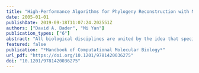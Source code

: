```yaml
---
title: "High-Performance Algorithms for Phylogeny Reconstruction with Maximum Parsimony"
date: 2005-01-01
publishDate: 2019-09-18T11:07:24.202551Z
authors: ["David A. Bader", "Mi Yan"]
publication_types: ["6"]
abstract: "All biological disciplines are united by the idea that species share a common history. These relationships are crucial to the understanding of biological evolution and biological mechanisms in medical and pharmaceutical research. The evolutionary history is usually represented by a phylogeny, an unrooted, binary tree where each leaf represents a species. Phylogeny reconstruction, the problem of inferring the evolutionary relationships from the set of leaves by using sequence (e.g., from the DNA of nuclear or organelle genomes), morphological, or gene-order data, and a plausible model of evolution, is a fundamental problem in computational biology and is increasingly used in drug discovery, epidemiology, and genetic engineering [4]. Unfortunately, most problems in phylogeny reconstruction are proven to be NP-hard problems that can take years to solve on realistic datasets [8, 32]. Despite the large number of available tools and approaches, even moderate-sized datasets can require months or years of computation. Many biologists throughout the world compute phylogenies involving weeks or years of computation without necessarily ﬁnding global optima. Certainly more such computational analyses will be needed for larger datasets. The enormous computational demands in terms of time and storage for solving phylogenetic problems can only be met through high-performance computing."
featured: false
publication: "*Handbook of Computational Molecular Biology*"
url_pdf: "https://doi.org/10.1201/9781420036275"
doi: "10.1201/9781420036275"
---
```


